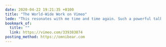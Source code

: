 ```yaml
---
date: 2020-04-22 19:21:35 +0100
title: "The World-Wide Work on Vimeo"
lede: "This resonates with me time and time again. Such a powerful talk."
bookmark_of:
  title: ""
  link: https://vimeo.com/339383874
posting_method: https://omnibear.com
---
```


